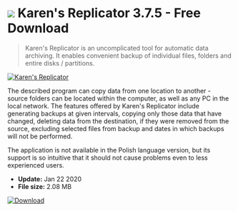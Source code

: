 # ![](https://cdn.softexe.net/static/icon/b/karen-s-replicator-9265.png) Karen's Replicator 3.7.5 - Free Download

> Karen's Replicator is an uncomplicated tool for automatic data archiving. It enables convenient backup of individual files, folders and entire disks / partitions.

[![Karen's Replicator](https://gallery.dpcdn.pl/imgc/Tools/89368/g_-_420x350_1.5_-_xf557cab2-e859-4352-bb6e-ac6fb053d3b4.png)](https://softexe.net/win/disks-files/data-recovery/karen-s-replicator:abfe.html)

The described program can copy data from one location to another - source folders can be located within the computer, as well as any PC in the local network. The features offered by Karen's Replicator include generating backups at given intervals, copying only those data that have changed, deleting data from the destination, if they were removed from the source, excluding selected files from backup and dates in which backups will not be performed.
 
 The application is not available in the Polish language version, but its support is so intuitive that it should not cause problems even to less experienced users.


- **Update:** Jan 22 2020
- **File size:** 2.08 MB

[![Download](https://cdn.softexe.net/static/img/download.png)](https://softexe.net/win/disks-files/data-recovery/karen-s-replicator:abfe.html)


